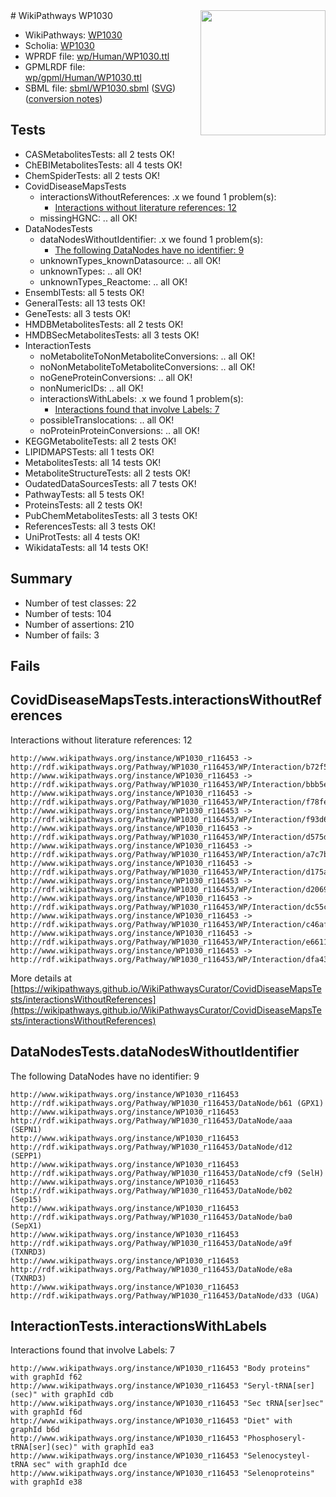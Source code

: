 <img style="float: right; width: 200px" src="../logo.png" />
# WikiPathways WP1030

* WikiPathways: [WP1030](https://identifiers.org/wikipathways:WP1030)
* Scholia: [WP1030](https://scholia.toolforge.org/wikipathways/WP1030)
* WPRDF file: [wp/Human/WP1030.ttl](../wp/Human/WP1030.ttl)
* GPMLRDF file: [wp/gpml/Human/WP1030.ttl](../wp/gpml/Human/WP1030.ttl)
* SBML file: [sbml/WP1030.sbml](../sbml/WP1030.sbml) ([SVG](../sbml/WP1030.svg)) ([conversion notes](../sbml/WP1030.txt))

## Tests
* CASMetabolitesTests: all 2 tests OK!
* ChEBIMetabolitesTests: all 4 tests OK!
* ChemSpiderTests: all 2 tests OK!
* CovidDiseaseMapsTests
    * interactionsWithoutReferences: .x we found 1 problem(s):
        * [Interactions without literature references: 12](#9701cce3)
    * missingHGNC: .. all OK!
* DataNodesTests
    * dataNodesWithoutIdentifier: .x we found 1 problem(s):
        * [The following DataNodes have no identifier: 9](#d2d32fa8)
    * unknownTypes_knownDatasource: .. all OK!
    * unknownTypes: .. all OK!
    * unknownTypes_Reactome: .. all OK!
* EnsemblTests: all 5 tests OK!
* GeneralTests: all 13 tests OK!
* GeneTests: all 3 tests OK!
* HMDBMetabolitesTests: all 2 tests OK!
* HMDBSecMetabolitesTests: all 3 tests OK!
* InteractionTests
    * noMetaboliteToNonMetaboliteConversions: .. all OK!
    * noNonMetaboliteToMetaboliteConversions: .. all OK!
    * noGeneProteinConversions: .. all OK!
    * nonNumericIDs: .. all OK!
    * interactionsWithLabels: .x we found 1 problem(s):
        * [Interactions found that involve Labels: 7](#630d267e)
    * possibleTranslocations: .. all OK!
    * noProteinProteinConversions: .. all OK!
* KEGGMetaboliteTests: all 2 tests OK!
* LIPIDMAPSTests: all 1 tests OK!
* MetabolitesTests: all 14 tests OK!
* MetaboliteStructureTests: all 2 tests OK!
* OudatedDataSourcesTests: all 7 tests OK!
* PathwayTests: all 5 tests OK!
* ProteinsTests: all 2 tests OK!
* PubChemMetabolitesTests: all 3 tests OK!
* ReferencesTests: all 3 tests OK!
* UniProtTests: all 4 tests OK!
* WikidataTests: all 14 tests OK!


## Summary

* Number of test classes: 22
* Number of tests: 104
* Number of assertions: 210
* Number of fails: 3

## Fails

<a name="9701cce3" />

## CovidDiseaseMapsTests.interactionsWithoutReferences

Interactions without literature references: 12
```
http://www.wikipathways.org/instance/WP1030_r116453 -> http://rdf.wikipathways.org/Pathway/WP1030_r116453/WP/Interaction/b72f5
http://www.wikipathways.org/instance/WP1030_r116453 -> http://rdf.wikipathways.org/Pathway/WP1030_r116453/WP/Interaction/bbb5e
http://www.wikipathways.org/instance/WP1030_r116453 -> http://rdf.wikipathways.org/Pathway/WP1030_r116453/WP/Interaction/f78fe
http://www.wikipathways.org/instance/WP1030_r116453 -> http://rdf.wikipathways.org/Pathway/WP1030_r116453/WP/Interaction/f93d6
http://www.wikipathways.org/instance/WP1030_r116453 -> http://rdf.wikipathways.org/Pathway/WP1030_r116453/WP/Interaction/d575d
http://www.wikipathways.org/instance/WP1030_r116453 -> http://rdf.wikipathways.org/Pathway/WP1030_r116453/WP/Interaction/a7c7b
http://www.wikipathways.org/instance/WP1030_r116453 -> http://rdf.wikipathways.org/Pathway/WP1030_r116453/WP/Interaction/d175a
http://www.wikipathways.org/instance/WP1030_r116453 -> http://rdf.wikipathways.org/Pathway/WP1030_r116453/WP/Interaction/d2069
http://www.wikipathways.org/instance/WP1030_r116453 -> http://rdf.wikipathways.org/Pathway/WP1030_r116453/WP/Interaction/dc55c
http://www.wikipathways.org/instance/WP1030_r116453 -> http://rdf.wikipathways.org/Pathway/WP1030_r116453/WP/Interaction/c46af
http://www.wikipathways.org/instance/WP1030_r116453 -> http://rdf.wikipathways.org/Pathway/WP1030_r116453/WP/Interaction/e6611
http://www.wikipathways.org/instance/WP1030_r116453 -> http://rdf.wikipathways.org/Pathway/WP1030_r116453/WP/Interaction/dfa43
```

More details at [https://wikipathways.github.io/WikiPathwaysCurator/CovidDiseaseMapsTests/interactionsWithoutReferences](https://wikipathways.github.io/WikiPathwaysCurator/CovidDiseaseMapsTests/interactionsWithoutReferences)

<a name="d2d32fa8" />

## DataNodesTests.dataNodesWithoutIdentifier

The following DataNodes have no identifier: 9
```
http://www.wikipathways.org/instance/WP1030_r116453 http://rdf.wikipathways.org/Pathway/WP1030_r116453/DataNode/b61 (GPX1)
http://www.wikipathways.org/instance/WP1030_r116453 http://rdf.wikipathways.org/Pathway/WP1030_r116453/DataNode/aaa (SEPN1)
http://www.wikipathways.org/instance/WP1030_r116453 http://rdf.wikipathways.org/Pathway/WP1030_r116453/DataNode/d12 (SEPP1)
http://www.wikipathways.org/instance/WP1030_r116453 http://rdf.wikipathways.org/Pathway/WP1030_r116453/DataNode/cf9 (SelH)
http://www.wikipathways.org/instance/WP1030_r116453 http://rdf.wikipathways.org/Pathway/WP1030_r116453/DataNode/b02 (Sep15)
http://www.wikipathways.org/instance/WP1030_r116453 http://rdf.wikipathways.org/Pathway/WP1030_r116453/DataNode/ba0 (SepX1)
http://www.wikipathways.org/instance/WP1030_r116453 http://rdf.wikipathways.org/Pathway/WP1030_r116453/DataNode/a9f (TXNRD3)
http://www.wikipathways.org/instance/WP1030_r116453 http://rdf.wikipathways.org/Pathway/WP1030_r116453/DataNode/e8a (TXNRD3)
http://www.wikipathways.org/instance/WP1030_r116453 http://rdf.wikipathways.org/Pathway/WP1030_r116453/DataNode/d33 (UGA)
```

<a name="630d267e" />

## InteractionTests.interactionsWithLabels

Interactions found that involve Labels: 7
```
http://www.wikipathways.org/instance/WP1030_r116453 "Body proteins" with graphId f62
http://www.wikipathways.org/instance/WP1030_r116453 "Seryl-tRNA[ser](sec)" with graphId cdb
http://www.wikipathways.org/instance/WP1030_r116453 "Sec tRNA[ser]sec" with graphId f6d
http://www.wikipathways.org/instance/WP1030_r116453 "Diet" with graphId b6d
http://www.wikipathways.org/instance/WP1030_r116453 "Phosphoseryl-tRNA[ser](sec)" with graphId ea3
http://www.wikipathways.org/instance/WP1030_r116453 "Selenocysteyl-tRNA sec" with graphId dce
http://www.wikipathways.org/instance/WP1030_r116453 "Selenoproteins" with graphId e38
```


